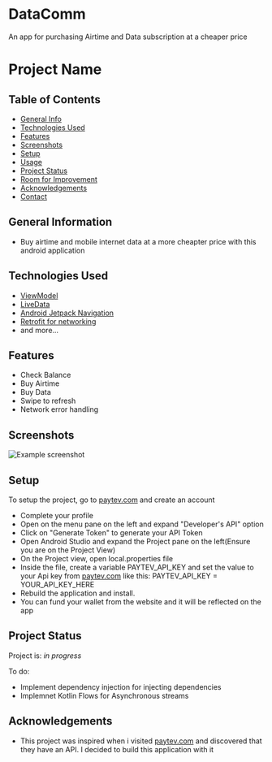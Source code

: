 # DataComm
An app for purchasing Airtime and Data subscription at a cheaper price 
# Project Name

## Table of Contents
* [General Info](#general-information)
* [Technologies Used](#technologies-used)
* [Features](#features)
* [Screenshots](#screenshots)
* [Setup](#setup)
* [Usage](#usage)
* [Project Status](#project-status)
* [Room for Improvement](#room-for-improvement)
* [Acknowledgements](#acknowledgements)
* [Contact](#contact)
<!-- * [License](#license) -->


## General Information
- Buy airtime and mobile internet data at a more cheapter price with this android application


## Technologies Used
- [ViewModel](https://developer.android.com/topic/libraries/architecture/viewmodel)
- [LiveData](https://developer.android.com/topic/libraries/architecture/livedata)
- [Android Jetpack Navigation](https://developer.android.com/guide/navigation)
- [Retrofit for networking](https://square.github.io/retrofit/)
- and more...


## Features
- Check Balance
- Buy Airtime
- Buy Data
- Swipe to refresh
- Network error handling


## Screenshots
![Example screenshot](./img/screenshot.png)
<!-- If you have screenshots you'd like to share, include them here. -->


## Setup
To setup the project, go to [paytev.com](https://client.paytev.com/customer/login?next=/customer/) and create an account
- Complete your profile
- Open on the menu pane on the left and expand "Developer's API" option
- Click on "Generate Token" to generate your API Token
- Open Android Studio and expand the Project pane on the left(Ensure you are on the Project View)
- On the Project view, open local.properties file
- Inside the file, create a variable PAYTEV_API_KEY and set the value to your Api key from [paytev.com](https://client.paytev.com/customer/login?next=/customer/) like this:
PAYTEV_API_KEY = YOUR_API_KEY_HERE
- Rebuild the application and install. 
- You can fund your wallet from the website and it will be reflected on the app

## Project Status
Project is: _in progress_ 

To do:
- Implement dependency injection for injecting dependencies
- Implemnet Kotlin Flows for Asynchronous streams


## Acknowledgements

- This project was inspired when i visited [paytev.com](https://paytev.com) and discovered that they have an API. 
I decided to build this application with it

<!-- ## License -->
<!-- This project is open source and available under the [... License](). -->
